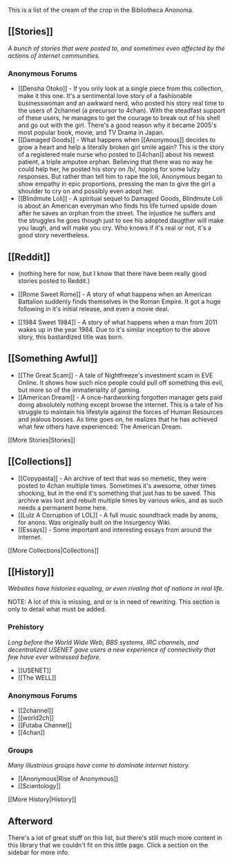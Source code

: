 This is a list of the cream of the crop in the Bibliotheca Anonoma.

## [[Stories]]

_A bunch of stories that were posted to, and sometimes even affected by the actions of internet communities._

### Anonymous Forums

* [[Densha Otoko]] - If you only look at a single piece from this collection, make it this one. It's a sentimental love story of a fashionable businesswoman and an awkward nerd, who posted his story real time to the users of 2channel (a precursor to 4chan). With the steadfast support of these users, he manages to get the courage to break out of his shell and go out with the girl. There's a good reason why it became 2005's most popular book, movie, and TV Drama in Japan.
* [[Damaged Goods]] - What happens when [[Anonymous]] decides to grow a heart and help a literally broken girl smile again? This is the story of a registered male nurse who posted to [[4chan]] about his newest patient, a triple amputee orphan. Believing that there was no way he could help her, he posted his story on /b/, hoping for some lulzy responses. But rather than tell him to rape the loli, Anonymous began to show empathy in epic proportions, pressing the man to give the girl a shoulder to cry on and possibly even adopt her.
* [[Blindmute Loli]] - A spiritual sequel to Damaged Goods, Blindmute Loli is about an American everyman who finds his life turned upside down after he saves an orphan from the street. The injustice he suffers and the struggles he goes though just to see his adopted daugther will make you laugh, and will make you cry. Who knows if it's real or not, it's a good story nevertheless.

## [[Reddit]]

* (nothing here for now, but I know that there have been really good stories posted to Reddit.)

* [[Rome Sweet Rome]] - A story of what happens when an American Battalion suddenly finds themselves in the Roman Empire. It got a huge following in it's initial release, and even a movie deal.
* [[1984 Sweet 1984]] - A story of what happens when a man from 2011 wakes up in the year 1984. Due to it's similar inception to the above story, this bastardized title was born.

## [[Something Awful]]

* [[The Great Scam]] - A tale of Nightfreeze's investment scam in EVE Online. It shows how such nice people could pull off something this evil, but more so of the immateriality of gaming.
* [[American Dream]] - A once-hardworking forgotten manager gets paid doing absolutely nothing except browse the internet. This is a tale of his struggle to maintain his lifestyle against the forces of Human Resources  and jealous bosses. As time goes on, he realizes that he has achieved what few others have experienced: The American Dream.

[[More Stories|Stories]]

## [[Collections]]

* [[Copypasta]] - An archive of text that was so memetic, they were posted to 4chan multiple times. Sometimes it's awesome, other times shocking, but in the end it's something that just has to be saved. This archive was lost and rebuilt multiple times by various wikis, and as such needs a permanent home here.
* [[Lulz A Corruption of LOL]] - A full music soundtrack made by anons, for anons. Was originally built on the Insurgency Wiki.
* [[Essays]] - Some important and interesting essays from around the internet.

[[More Collections|Collections]]

## [[History]]

_Websites have histories equaling, or even rivaling that of nations in real life._

NOTE: A lot of this is missing, and or is in need of rewriting. This section is only to detail what must be added.

### Prehistory

_Long before the World Wide Web, BBS systems, IRC channels, and decentralized USENET gave users a new experience of connectivity that few have ever witnessed before._

* [[USENET]]
* [[The WELL]]

### Anonymous Forums

* [[2channel]]
* [[world2ch]]
* [[Futaba Channel]]
* [[4chan]]

### Groups

_Many illustrious groups have come to dominate internet history._

* [[Anonymous|Rise of Anonymous]]
* [[Scientology]]

[[More History|History]]

## Afterword

There's a lot of great stuff on this list, but there's still much more content in this library that we couldn't fit on this little page. Click a section on the sidebar for more info.